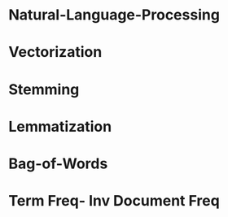 # Natural-Language-Processing

# Vectorization
# Stemming
# Lemmatization
# Bag-of-Words
# Term Freq- Inv Document Freq